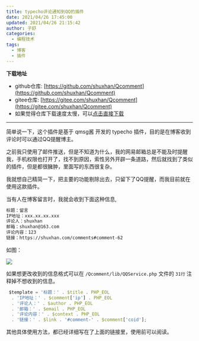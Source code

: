 ```yaml
---
title: typecho评论通知到QQ的插件
date: 2021/04/26 17:45:00
updated: 2021/04/26 21:15:42
author: 子舒
categories: 
  - 编程技术
tags: 
  - 博客
  - 插件
---
```



**下载地址**

* github仓库: [https://github.com/shuxhan/Qcomment](https://github.com/shuxhan/Qcomment)
* gitee仓库: [https://gitee.com/shuxhan/Qcomment](https://gitee.com/shuxhan/Qcomment)
* 如果觉得仓库下载速度太慢，可以[点击直接下载](https://pan.shuxhan.com/down.php/51dae9f5817f5a3d0497181b9e740c25.zip)

---

简单说一下，这个插件是基于 qmsg酱 开发的 typecho 插件，目的是在博客收到评论时可以通过QQ提醒博主。

之前我只使用了邮件推送，但是不知道为什么，我的网易邮箱总是不能及时提醒我，手机权限也打开了，找不到原因，索性另外开辟一条道路，然后就找到了类似的插件，但是都很臃肿，里面写的东西很复杂。

我就想自己精简一下，把主要的功能剔除出去，只留下了QQ提醒，而我目前就在使用这款插件。

当有人在博客留言时，我就会收到下面这种信息,

```html
标题：留言
IP地址：xxx.xx.xx.xxx
评论人：shuxhan
邮箱：shuxhan@163.com
评论内容：123
链接：https://shuxhan.com/comments#comment-62
```

如图：

![](https://cdn.jsdelivr.net/gh/shuxhan/pic-cdn@76e54511e561d6dd4e18434150a8c47015e59838/2021/04/26/f34a1dfea3058a703e0f575c5000ddab.png)

如果想更改收到的信息格式可以在 `/Qcomment/lib/QQService.php` 文件的 `31行` 注释掉不想收到的信息。

```js
 $template = '标题：' . $title . PHP_EOL
  . 'IP地址：' . $comment['ip'] . PHP_EOL
  . '评论人：' . $author . PHP_EOL
  . '邮箱：' . $email . PHP_EOL
  . '评论内容：' . $context . PHP_EOL
  . '链接：' . $link . '#comment-' . $comment['coid'];
```

其他具体使用方法，都已经详细写在了上面的链接里，使用前可以阅读。



